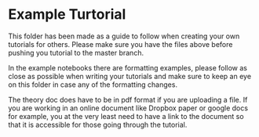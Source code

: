# Example Turtorial
This folder has been made as a guide to follow when creating your own tutorials for others. Please make sure you have the files
above before pushing you tutorial to the master branch. 

In the example notebooks there are formatting examples, please follow as close as possible when writing your tutorials and make
sure to keep an eye on this folder in case any of the formatting changes. 

The theory doc does have to be in pdf format if you are uploading a file. If you are working in an online document like Dropbox
paper or google docs for example, you at the very least need to have a link to the document so that it is accessible for those
going through the tutorial. 
